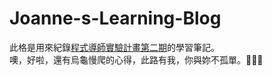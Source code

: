 # Joanne-s-Learning-Blog
此格是用來紀錄[程式導師實驗計畫第二期](https://github.com/Lidemy/mentor-program-2nd)的學習筆記。<br>
噢，好啦，還有烏龜慢爬的心得，此路有我，你與妳不孤單。🐢🐢🐢
